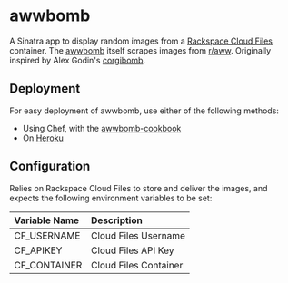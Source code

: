 # awwbomb

A Sinatra app to display random images from a [Rackspace Cloud Files](http://www.rackspace.com/cloud/files/) container. The [awwbomb](http://awwbomb.herokuapp.com) itself scrapes images from [r/aww](http://reddit.com/r/aww). Originally inspired by Alex Godin's [corgibomb](https://github.com/alexgodin/corgibomb).

## Deployment

For easy deployment of awwbomb, use either of the following methods:
* Using Chef, with the [awwbomb-cookbook](https://github.com/DavidWittman/awwbomb-cookbook)
* On [Heroku](https://www.heroku.com)

## Configuration

Relies on Rackspace Cloud Files to store and deliver the images, and expects the following environment variables to be set:

| **Variable Name** | **Description** |
|:------------------|:----------------|
|CF_USERNAME|Cloud Files Username|
|CF_APIKEY|Cloud Files API Key|
|CF_CONTAINER|Cloud Files Container|

